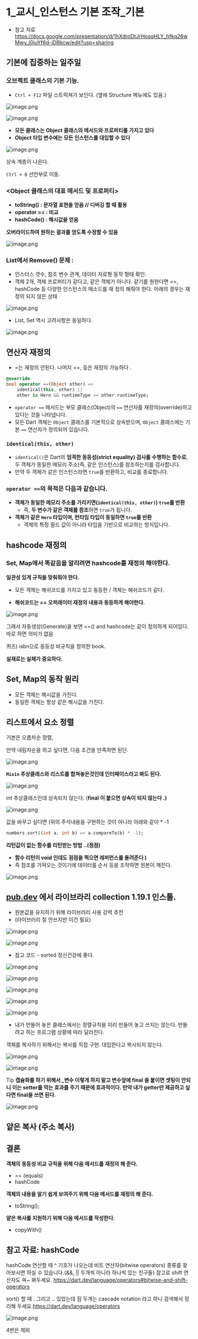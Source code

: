 # 1_교시_인스턴스 기본 조작_기본

- 참고 자료 https://docs.google.com/presentation/d/1hXdroDtJrHosqHLY_hfkq26wMwy_l0juYf6d-iDBkcw/edit?usp=sharing

## 기본에 집중하는 일주일

### 오브젝트 클래스의 기본 기능.

- `Ctrl + F12`  파일 스트럭쳐가 보인다. (옆에 Structure 메뉴에도 있음.)

![image.png](attachment:841840eb-2686-4ff0-8c04-2668a8db4aec:image.png)

![image.png](attachment:7a5b0521-1928-4d5f-a75a-0041fc8d5a16:image.png)

- **모든 클래스는 Object 클래스의 메서드와 프로퍼티를 가지고 있다**
- **Object 타입 변수에는 모든 인스턴스를 대입할 수 있다**

![image.png](attachment:69c5d466-fa69-4be1-835c-aeefa7ba1e15:image.png)

상속 계층이 나온다.

`Ctrl + B` 선언부로 이동.

### **<Object 클래스의 대표 메서드 및 프로퍼티>**

- **toString() : 문자열 표현을 얻음   // 디버깅 할 때 활용**
- **operator == : 비교**
- **hashCode() : 해시값을 얻음**

**오버라이드하여 원하는 결과를 얻도록 수정할 수 있음**

![image.png](attachment:e8a5ce7a-631d-4285-aff1-24c6b65fe083:image.png)

### **List에서 Remove() 문제 :**

- 인스터스 갯수, 참조 변수 관계, 데이터 자료형 동작 형태 확인.
- 객체 2개, 객체 프로퍼티가 같다고, 같은 객체가 아니다. 같기를 원한다면 ==, hashCode 등 다양한 인스턴스의 메소드를 재 정의 해줘야 한다. 아래의 경우는 재정의 되지 않은 상태

![image.png](attachment:bbc8fdd5-8c5a-4303-a179-0a7750835547:image.png)

- List, Set 역시 고려사항은 동일하다.

![image.png](attachment:e6d60912-edb9-46b4-9604-d2a68d5a276c:image.png)

## 연산자 재정의

- =는 재정의 안된다. 나머지 ==, 등은 재정의 가능하다 .

```dart
@override
bool operator ==(Object other) =>
    identical(this, other) || 
    other is Hero && runtimeType == other.runtimeType;
```

- `operator ==` 메서드는 부모 클래스(Object)의 `==` 연산자를 재정의(override)하고 있다는 것을 나타냅니다.
- 모든 Dart 객체는 `Object` 클래스를 기본적으로 상속받으며, `Object` 클래스에는 기본 `==` 연산자가 정의되어 있습니다.

### **`identical(this, other)`**

- `identical()`은 Dart의 **엄격한 동등성(strict equality) 검사를 수행하는 함수로**, 두 객체가 동일한 메모리 주소(즉, 같은 인스턴스)를 참조하는지를 검사합니다.
- 만약 두 객체가 같은 인스턴스라면 `true`를 반환하고, 비교를 종료합니다.

### `operator ==`의 목적은 다음과 같습니다.

- **객체가 동일한 메모리 주소를 가리키면(`identical(this, other)`) `true`를 반환**
    - 즉, **두 변수가 같은 객체를 참조**하면 `true`가 됩니다.
- **객체가 같은 `Hero` 타입이며, 런타임 타입이 동일하면 `true`를 반환**
    - 객체의 특정 필드 값이 아니라 타입을 기반으로 비교하는 방식입니다.

## hashcode 재정의

### Set, Map에서 똑같음을 알리려면 hashcode를 재정의 해야한다.

**일관성 있게 규칙을 맞춰줘야 한다.**

- 모든 객체는 해쉬코드를 가지고 있고 동등한 / 객체는 해쉬코드가 같다.

- **해쉬코드는 == 오퍼레이터 재정의 내용과 동등하게 해야한다.**

![image.png](attachment:27c8bac2-6deb-483d-bd13-182e489c2168:image.png)

그래서 자동생성(Generate)을 보면 ==() and hashcode는 같이 정의하게 되어있다. 따로 하면 의미가 없음

퀴즈) isbn으로 동등성 비규칙을 정의한 book.

**실재로는 실체가 중요하다.**

## Set, Map의 동작 원리

- 모든 객체는 해시값을 가진다.
- 동일한 객체는 항상 같은 해시값을 가진다.

## 리스트에서 요소 정렬

기본은 오름차순 정렬,

만약 내림차순을 하고 싶다면, 다음 조건을 만족하면 된단.

![image.png](attachment:cf19d1ce-4658-42b3-a755-e5e296529742:image.png)

**`Mixin` 추상클래스와 리스트를 합쳐놓은것인데 인터페이스라고 봐도 된다.**

![image.png](attachment:7a63e595-b263-4bdb-99f7-b83ca18ce7d9:image.png)

int 추상클래스인데 상속되지 않는다. (**final 이 붙으면 상속이 되지 않는다 .)**

![image.png](attachment:5722510c-a964-464d-9215-2c97541572ff:image.png)

값을 바꾸고 싶다면 (위의 주석내용을 구현하는 것이 아니라 아래와 같이 * -1

```dart
numbers.sort((int a, int b) => a.compareTo(b) * -1);
```

**리턴값이 없는 함수를 리턴받는 방법 ..(점점)**

- **함수 리턴이 void 인데도 점점을 찍으면 레퍼런스를 돌려준다 )**
- 즉 참조를 가져오는 것이기에 데이터를 순서 등을 조작하면 원본이 깨진다.

![image.png](attachment:30b0f7c2-a601-49c5-95f4-3cd16b4c2a04:image.png)

## [pub.dev](http://pub.dev)  에서 라이브라리 collection 1.19.1 인스톨.

- 원본값을 유지하기 위해 라이브러리 사용 강력 추천
- (라이브러리 잘 안쓰지만 이건 필요)

![image.png](attachment:a15fed3d-6642-4714-8571-52823091d2f8:image.png)

![image.png](attachment:95348dfd-c44c-4840-bb48-a4ef551ff7a9:image.png)

- 참고 코드 - sorted   정신건강에 좋다.

![image.png](attachment:aede39ed-29dc-4c7c-a09d-b7fee45dc1f5:image.png)

![image.png](attachment:009f50b2-3956-4e95-8bb9-d634c439be28:image.png)

![image.png](attachment:6046806b-4195-4446-ab2e-00bc764213d9:image.png)

![image.png](attachment:6b61c4e6-c323-4f10-99ce-26d947597e2c:image.png)

![image.png](attachment:d2895f69-3761-4cd4-bff9-17054ebbb05e:image.png)

- 내가 만들어 놓은 클래스에서는 정렬규칙을 미리 만들어 놓고 쓰지는 않는다. 만들려고 하는 프로그램 상황에 따라 달라진다.

객체를 복사하기 위해서는 복사를 직접 구현. 대입한다고 복사되지 않는다.

![image.png](attachment:ec643ba9-b124-4825-9230-f4fbbff29afe:image.png)

![image.png](attachment:0fa7385f-190b-4d56-9004-ab9e69eb0bfa:image.png)

Tip **캡슐화를 하기 위해서 _변수 이렇게 하지 말고 변수앞에 final 을 붙이면 셋팅이 안되니 이는 setter를 막는 효과를 주기 때문에 효과적이다. 만약 내가 getter만 제공하고 싶다면 final을 쓰면 된다**.

![image.png](attachment:269b8ad7-1b1e-49b8-bcce-c9ae8a75ca6b:image.png)

## 얕은 복사 (주소 복사)

## 결론

**객체의 동등성 비교 규칙을 위해 다음 메서드를 재정의 해 준다.**

- == (equals)
- hashCode

**객체의 내용을 알기 쉽게 보여주기 위해 다음 메서드를 재정의 해 준다.**

- toString();

**얕은 복사를 지원하기 위해 다음 메서드를 작성한다.**

- copyWith()

## 참고 자료:  hashCode

hashCode 연산할 때 ^ 기호가 나오는데 비트 연산자(bitwise operators) 종류를 찾아보시면  하실 수 있습니다.(&&, || 두개씩 아니라 하나씩 있는 친구들)
참고로 shift 연산자도 쓱~ 봐두세요.
https://dart.dev/language/operators#bitwise-and-shift-operators

sort() 할 때 . 그리고 .. 있었는데 점 두개는 cascade notation 라고 하니 검색해서 정리해 두세요.https://dart.dev/language/operators

![image.png](attachment:d30ab662-e1cb-4b5a-98c7-f70e936bc0b9:image.png)

4번은 제외 